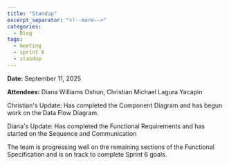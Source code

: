 ```yaml
---
title: "Standup"
excerpt_separator: "<!--more-->"
categories:
  - Blog
tags:
  - meeting
  - sprint 6
  - standup
---
```


**Date:** September 11, 2025
<!--more-->
**Attendees:** Diana Williams Oshun, Christian Michael Lagura Yacapin
<!--more-->
Christian's Update: Has completed the Component Diagram and has begun work on the Data Flow Diagram.
<!--more-->
Diana's Update: Has completed the Functional Requirements and has started on the Sequence  and Communication 

The team is progressing well on the remaining sections of the Functional Specification and is on track to complete Sprint 6 goals.